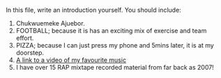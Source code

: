 In this file, write an introduction yourself. You should include:
   1. Chukwuemeke Ajuebor.
   2. FOOTBALL; because it is has an exciting mix of exercise and team effort.
   3. PIZZA; because I can just press my phone and 5mins later, it is at my doorstep.
   4. [A link to a video of my favourite music](https://www.youtube.com/watch?v=xFYQQPAOz7Y)
   5. I have over 15 RAP mixtape recorded material from far back as 2007!